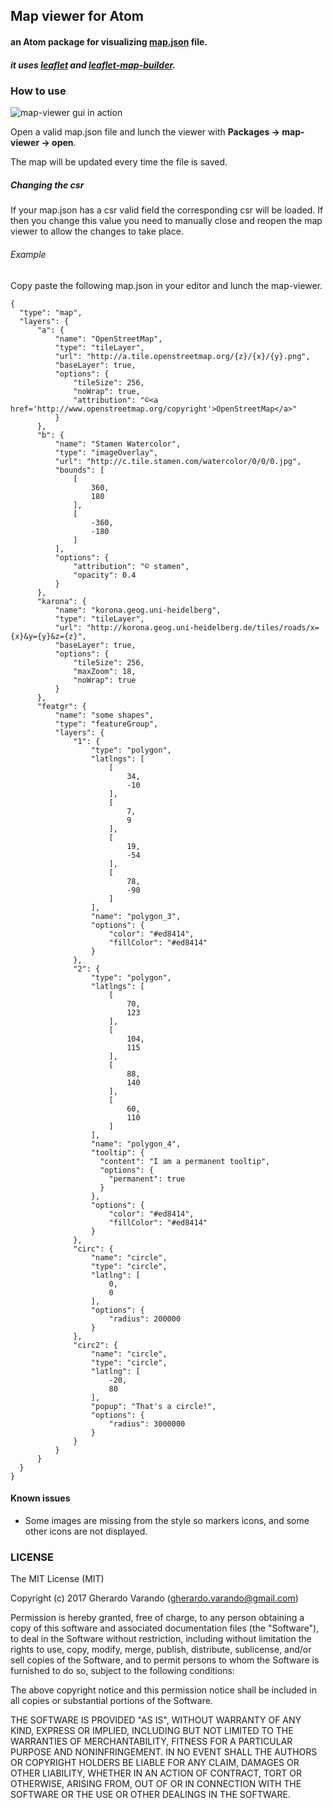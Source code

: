 ## Map viewer for Atom

#### an Atom package for visualizing [map.json](https://github.com/gherardovarando/map.schema.json) file.

##### it uses [leaflet](http://leafletjs.com/) and [leaflet-map-builder](https://www.npmjs.com/package/leaflet-map-builder).

### How to use
![map-viewer gui in action](images/myimage.gif)

Open a valid map.json file and lunch the viewer with **Packages -> map-viewer -> open**.

The map will be updated every time the file is saved.

##### Changing the csr

If your map.json has a csr valid field the corresponding csr will be loaded. If then you change this value you need to manually close and reopen the map viewer to allow the changes to take place.


###### Example

Copy paste the following map.json in your editor and lunch the map-viewer.

```
{
  "type": "map",
  "layers": {
      "a": {
          "name": "OpenStreetMap",
          "type": "tileLayer",
          "url": "http://a.tile.openstreetmap.org/{z}/{x}/{y}.png",
          "baseLayer": true,
          "options": {
              "tileSize": 256,
              "noWrap": true,
              "attribution": "©<a href='http://www.openstreetmap.org/copyright'>OpenStreetMap</a>"
          }
      },
      "b": {
          "name": "Stamen Watercolor",
          "type": "imageOverlay",
          "url": "http://c.tile.stamen.com/watercolor/0/0/0.jpg",
          "bounds": [
              [
                  360,
                  180
              ],
              [
                  -360,
                  -180
              ]
          ],
          "options": {
              "attribution": "© stamen",
              "opacity": 0.4
          }
      },
      "karona": {
          "name": "korona.geog.uni-heidelberg",
          "type": "tileLayer",
          "url": "http://korona.geog.uni-heidelberg.de/tiles/roads/x={x}&y={y}&z={z}",
          "baseLayer": true,
          "options": {
              "tileSize": 256,
              "maxZoom": 18,
              "noWrap": true
          }
      },
      "featgr": {
          "name": "some shapes",
          "type": "featureGroup",
          "layers": {
              "1": {
                  "type": "polygon",
                  "latlngs": [
                      [
                          34,
                          -10
                      ],
                      [
                          7,
                          9
                      ],
                      [
                          19,
                          -54
                      ],
                      [
                          78,
                          -90
                      ]
                  ],
                  "name": "polygon_3",
                  "options": {
                      "color": "#ed8414",
                      "fillColor": "#ed8414"
                  }
              },
              "2": {
                  "type": "polygon",
                  "latlngs": [
                      [
                          70,
                          123
                      ],
                      [
                          104,
                          115
                      ],
                      [
                          88,
                          140
                      ],
                      [
                          60,
                          110
                      ]
                  ],
                  "name": "polygon_4",
                  "tooltip": {
                    "content": "I am a permanent tooltip",
                    "options": {
                      "permanent": true
                    }
                  },
                  "options": {
                      "color": "#ed8414",
                      "fillColor": "#ed8414"
                  }
              },
              "circ": {
                  "name": "circle",
                  "type": "circle",
                  "latlng": [
                      0,
                      0
                  ],
                  "options": {
                      "radius": 200000
                  }
              },
              "circ2": {
                  "name": "circle",
                  "type": "circle",
                  "latlng": [
                      -20,
                      80
                  ],
                  "popup": "That's a circle!",
                  "options": {
                      "radius": 3000000
                  }
              }
          }
      }
  }
}
```

#### Known issues

- Some images are missing from the style so markers icons, and some other icons are not displayed.

### LICENSE

The MIT License (MIT)

Copyright (c) 2017 Gherardo Varando (gherardo.varando@gmail.com)

Permission is hereby granted, free of charge, to any person obtaining a copy of this software and associated documentation files (the "Software"), to deal in the Software without restriction, including without limitation the rights to use, copy, modify, merge, publish, distribute, sublicense, and/or sell copies of the Software, and to permit persons to whom the Software is furnished to do so, subject to the following conditions:

The above copyright notice and this permission notice shall be included in all copies or substantial portions of the Software.

THE SOFTWARE IS PROVIDED "AS IS", WITHOUT WARRANTY OF ANY KIND, EXPRESS OR IMPLIED, INCLUDING BUT NOT LIMITED TO THE WARRANTIES OF MERCHANTABILITY, FITNESS FOR A PARTICULAR PURPOSE AND NONINFRINGEMENT. IN NO EVENT SHALL THE AUTHORS OR COPYRIGHT HOLDERS BE LIABLE FOR ANY CLAIM, DAMAGES OR OTHER LIABILITY, WHETHER IN AN ACTION OF CONTRACT, TORT OR OTHERWISE, ARISING FROM, OUT OF OR IN CONNECTION WITH THE SOFTWARE OR THE USE OR OTHER DEALINGS IN THE SOFTWARE.

